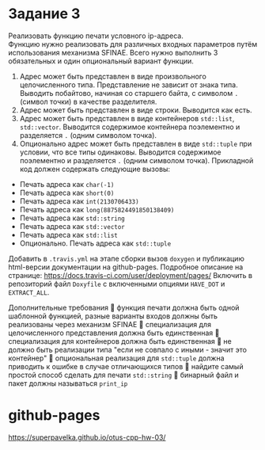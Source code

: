 # Задание 3  

Реализовать функцию печати условного ip-адреса.  
Функцию нужно реализовать для различных входных параметров путём использования механизма 
SFINAE. Всего нужно выполнить 3 обязательных и один опциональный вариант функции. 
1. Адрес может быть представлен в виде произвольного целочисленного типа. Представление 
не зависит от знака типа. Выводить побайтово, начиная со старшего байта, с символом `.` 
(символ точки) в качестве разделителя. 
2. Адрес может быть представлен в виде строки. Выводится как есть. 
3. Адрес  может  быть  представлен  в  виде контейнеров  `std::list`,  `std::vector`.  Выводится 
содержимое контейнера поэлементно и разделяется `.` (одним символом точка). 
4. Опционально адрес может быть представлен в виде `std::tuple` при условии, что все типы 
одинаковы.  Выводится  содержимое  поэлементно  и  разделяется  `.`  (одним  символом 
точка). 
Прикладной код должен содержать следующие вызовы: 
- Печать адреса как `char(-1)` 
- Печать адреса как `short(0)` 
- Печать адреса как `int(2130706433)` 
- Печать адреса как `long(8875824491850138409)` 
- Печать адреса как `std::string` 
- Печать адреса как `std::vector` 
- Печать адреса как `std::list` 
- Опционально. Печать адреса как `std::tuple` 
 
Добавить в `.travis.yml` на этапе сборки вызов `doxygen` и публикацию html-версии документации 
на github-pages. Подробное описание на странице: 
https://docs.travis-ci.com/user/deployment/pages/ 
Включить в репозиторий файл `Doxyfile` с включенными опциями `HAVE_DOT` и `EXTRACT_ALL`. 
 
Дополнительные требования 
 функция печати должна быть одной шаблонной функцией, разные варианты входов 
должны быть реализованы через механизм SFINAE 
 специализация для целочисленного представления должна быть единственная 
 специализация для контейнеров должна быть единственная 
 не должно быть реализации типа "если не совпало с иными - значит это контейнер" 
 опциональная  реализация  для  `std::tuple`  должна  приводить  к  ошибке  в  случае 
отличающихся типов 
 найдите самый простой способ сделать для печати `std::string` 
 бинарный файл и пакет должны называться `print_ip`  

# github-pages
https://superpavelka.github.io/otus-cpp-hw-03/
